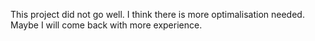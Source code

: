 This project did not go well. I think there is more optimalisation needed. Maybe I will come back with more experience.
